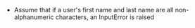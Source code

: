 * Assume that if a user's first name and last name are all non-alphanumeric characters, an InputError is raised